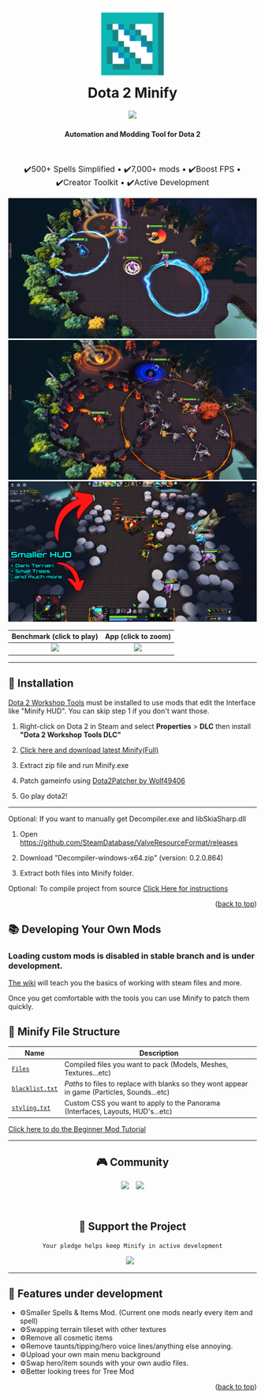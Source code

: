 <!-- PROJECT LOGO -->
<h1 align="center">
  <a href="http://www.amitmerchant.com/electron-markdownify"><img src="bin/images/logo.png" alt="Markdownify" width="150"></a>
  <br>
  Dota 2 Minify
  <br>
</h1>

<p align="center">
  <img src="https://img.shields.io/badge/License-MIT-teal.svg">
</p>

<h4 align="center" style="font-weight: bold;">Automation and Modding Tool for Dota 2</h4>

<br>

<p align="center" style="font-size: 16px">
  <span>✔️500+ Spells Simplified •</span>
  <span>✔️7,000+ mods •</span>
  <span>✔️Boost FPS •</span>
  <span>✔️Creator Toolkit •</span>
  <span>✔️Active Development</span>
</p>

<p align="center">
    <img src="bin/images/screenshot-1.png">
    <img src="bin/images/screenshot-2.png">
    <img src="bin/images/screenshot-3.png">
    <!-- <img src="bin/images/gui.png"> -->
</p>

<!-- [![Benchmark](https://i.imgur.com/Lglso6f.pngg)](https://www.youtube.com/watch?v=0TuS7qbgsQQ") -->

Benchmark (click to play)  |  App (click to zoom)
:-------------------------:|:-------------------------:
[![](https://i.imgur.com/Lglso6f.pngg)](https://www.youtube.com/watch?v=0TuS7qbgsQQ")  | ![](https://i.imgur.com/BLFykM5.jpeg)

<hr>

## :rocket: Installation

[Dota 2 Workshop Tools](https://developer.valvesoftware.com/wiki/Dota_2_Workshop_Tools) must be installed to use mods that edit the Interface like "Minify HUD". You can skip step 1 if you don't want those.

1. Right-click on Dota 2 in Steam and select **Properties** > **DLC** then install **"Dota 2 Workshop Tools DLC"**

2. [Click here and download latest Minify(Full)](https://github.com/robbyz512/dota2-minify/releases/tag/v1.0.22)

3. Extract zip file and run Minify.exe

4. Patch gameinfo using [Dota2Patcher by Wolf49406](https://github.com/Wolf49406/Dota2Patcher/releases)

5. Go play dota2!

<hr>

Optional: If you want to manually get Decompiler.exe and libSkiaSharp.dll

1. Open https://github.com/SteamDatabase/ValveResourceFormat/releases

2. Download "Decompiler-windows-x64.zip" (version: 0.2.0.864)

3. Extract both files into Minify folder.

Optional: To compile project from source [Click Here for instructions](https://github.com/robbyz512/dota2-minify/wiki/Minify#compiling-minify)

<p align="right">(<a href="#top">back to top</a>)</p>

<!-- ABOUT THE PROJECT -->
## :books: Developing Your Own Mods

### Loading custom mods is disabled in stable branch and is under development.

[The wiki]() will teach you the basics of working with steam files and more. 

Once you get comfortable with the tools you can use Minify to patch them quickly.

## :open_file_folder: Minify File Structure

| Name | Description 
| --- | --- |
| [`Files`]() | Compiled files you want to pack (Models, Meshes, Textures...etc)
| [`blacklist.txt`]() | *Paths* to files to replace with blanks so they wont appear in game (Particles, Sounds...etc)
| [`styling.txt`]() | Custom CSS you want to apply to the Panorama (Interfaces, Layouts, HUD's...etc)

[Click here to do the Beginner Mod Tutorial]()

<hr>

<div align="center">

## :video_game: Community

<a href="https://discord.gg/2YDnqpbcKM"><img style="margin-right: 10px" src="https://img.shields.io/badge/Discord-%237289DA.svg?style=for-the-badge&logo=discord&logoColor=white"></a>
<a href="https://github.com/robbyz512/dota2-minify/wiki"><img src="https://img.shields.io/badge/Github_Wiki-%23000000.svg?style=for-the-badge"></a>

<br>

## :gem: Support the Project
    Your pledge helps keep Minify in active development
<a href="https://www.patreon.com/minify"><img style="margin-right: 10px;" src="https://c5.patreon.com/external/logo/become_a_patron_button@2x.png" width="160"></a>

</div>

<hr>

## :wrench: Features under development
- ⚙️Smaller Spells & Items Mod. (Current one mods nearly every item and spell)
- ⚙️Swapping terrain tileset with other textures
- ⚙️Remove all cosmetic items
- ⚙️Remove taunts/tipping/hero voice lines/anything else annoying.
- ⚙️Upload your own main menu background
- ⚙️Swap hero/item sounds with your own audio files.
- ⚙️Better looking trees for Tree Mod

<p align="right">(<a href="#top">back to top</a>)</p>